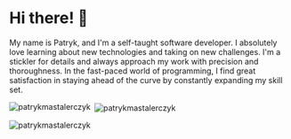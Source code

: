 <h1 align="left">Hi there! 👋</h1> 
<p>My name is Patryk, and I'm a self-taught software developer. I absolutely love learning about new technologies and taking on new challenges. I'm a stickler for details and always approach my work with precision and thoroughness. In the fast-paced world of programming, I find great satisfaction in staying ahead of the curve by constantly expanding my skill set.</p>

<p><img align="left" src="https://github-readme-stats.vercel.app/api/top-langs?username=patrykmastalerczyk&show_icons=true&locale=en&layout=compact" alt="patrykmastalerczyk" /></p>

<p>&nbsp;<img align="center" src="https://github-readme-stats.vercel.app/api?username=patrykmastalerczyk&show_icons=true&locale=en" alt="patrykmastalerczyk" /></p>

<p><img align="center" src="https://github-readme-streak-stats.herokuapp.com/?user=patrykmastalerczyk&" alt="patrykmastalerczyk" /></p>
